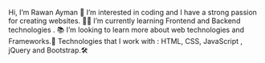  Hi, I’m Rawan Ayman 👋
 I’m interested in coding and I have a strong passion for creating websites. 👩‍💻
 I’m currently learning Frontend and Backend technologies . 📚
 I’m looking to learn more about web technologies and Frameworks.🎯
 Technologies that I work with : HTML, CSS, JavaScript , jQuery and Bootstrap.🛠️

<!---
rawanayman229/rawanayman229 is a ✨ special ✨ repository because its `README.md` (this file) appears on your GitHub profile.
You can click the Preview link to take a look at your changes.
--->
